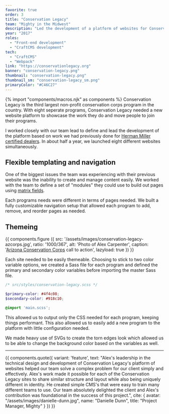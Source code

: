 ```yaml
---
favorite: true
order: 3
title: "Conservation Legacy"
team: "Mighty in the Midwest"
description: "Led the development of a platform of websites for Conservation Legacy, an organization that supports local conservation services across the US."
year: "2017"
roles:
  - "Front-end development"
  - "CraftCMS development"
tech:
  - "CraftCMS"
  - "Webpack"
link: "https://conservationlegacy.org"
banner: "conservation-legacy.png"
thumbnail: "conservation-legacy.png"
thumbnail_sm: "conservation-legacy_sm.png"
primaryColor: "#C46C27"
---
```

{% import "components/macros.njk" as components %}
Conservation Legacy is the third largest non-profit conservation corps program in the country. With eight seperate programs, Conservation Legacy needed a new website platform to showcase the work they do and move people to join their programs.

I worked closely with our team lead to define and lead the development of the platform based on work we had previously done for [Herman Miller certified dealers](http://mightyinthemidwest.com/work/herman-miller-dealer-platform). In about half a year, we launched eight different websites simultaneously.

## Flexible templating and navigation

One of the biggest issues the team was experiencing with their previous website was the inability to create and manage content easily. We worked with the team to define a set of "modules" they could use to build out pages using [matrix fields](https://www.youtube.com/watch?v=VSXglzqJ2Z4).


Each programs needs were different in terms of pages needed. We built a fully customizable navigation setup that allowed each program to add, remove, and reorder pages as needed.

## Themeing

{{ components.figure ({
  src: '/assets/images/conservation-legacy-azcorps.jpg',
  ratio: '1000/367',
  alt: 'Photo of Alex Carpenter',
  caption: '[Arizona Conservation Corps](https://azcorps.org) call to action',
  lazyload: true
}) }}

Each site needed to be easily themeable. Choosing to stick to two color variable options, we created a Sass file for each program and defined the primary and secondary color variables before importing the master Sass file.

```scss
/* src/styles/conservation-legacy.scss */

$primary-color: #4f4c08;
$secondary-color: #918c10;

@import 'main.scss';
```

This allowed us to output only the CSS needed for each program, keeping things performant. This also allowed us to easily add a new program to the platform with little configuration needed.

We made heavy use of SVGs to create the torn edges look which allowed us to be able to change the background color based on the variables as well.

---

{{ components.quote({
  variant: 'feature',
  text: "Alex's leadership in the technical design and development of Conservation Legacy's platform of websites helped our team solve a complex problem for our client simply and effectively. Alex's work made it possible for each of the Conservation Legacy sites to share similar structure and layout while also being uniquely different in identity. He created simple CMS's that were easy to train many different teams to use. Our team absolutely delighted the client and Alex's contribution was foundational in the success of this project.",
  cite: {
    avatar: "/assets/images/danielle-dunn.jpg",
    name: "Danielle Dunn",
    title: "Project Manager, Mighty"
  }
}) }}

